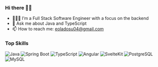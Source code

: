 ### Hi there 👋🏾

- 👨🏾‍💻 I’m a Full Stack Software Engineer with a focus on the backend
- 💬 Ask me about Java and TypeScript
- 📫 How to reach me: eoladosu04@gmail.com

### Top Skills

![Java](https://img.shields.io/badge/-Java-007396?logo=java&logoColor=white)
![Spring Boot](https://img.shields.io/badge/-Spring%20Boot-6DB33F?logo=spring&logoColor=white)
![TypeScript](https://img.shields.io/badge/-TypeScript-3178C6?logo=typescript&logoColor=white)
![Angular](https://img.shields.io/badge/-Angular-DD0031?logo=angular&logoColor=white)
![SvelteKit](https://img.shields.io/badge/-SvelteKit-FF3E00?logo=svelte&logoColor=white)
![PostgreSQL](https://img.shields.io/badge/-PostgreSQL-336791?logo=postgresql&logoColor=white)
![MySQL](https://img.shields.io/badge/-MySQL-4479A1?logo=mysql&logoColor=white)

